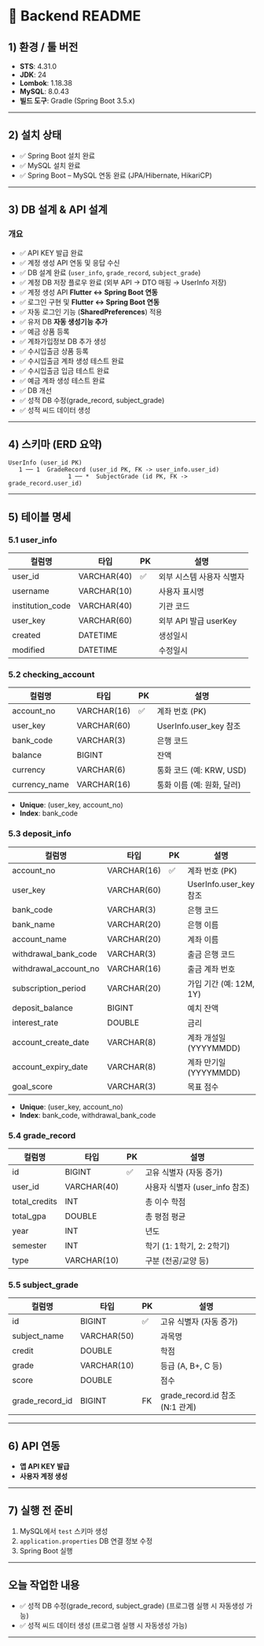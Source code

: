 # 📌 Backend README

## 1) 환경 / 툴 버전

* **STS**: 4.31.0
* **JDK**: 24
* **Lombok**: 1.18.38
* **MySQL**: 8.0.43
* **빌드 도구**: Gradle (Spring Boot 3.5.x)

---

## 2) 설치 상태

* ✅ Spring Boot 설치 완료
* ✅ MySQL 설치 완료
* ✅ Spring Boot – MySQL 연동 완료 (JPA/Hibernate, HikariCP)

---

## 3) DB 설계 & API 설계

### 개요

* ✅ API KEY 발급 완료
* ✅ 계정 생성 API 연동 및 응답 수신
* ✅ DB 설계 완료 (`user_info`, `grade_record`, `subject_grade`)
* ✅ 계정 DB 저장 플로우 완료 (외부 API → DTO 매핑 → UserInfo 저장)
* ✅ 계정 생성 API **Flutter ↔ Spring Boot 연동**
* ✅ 로그인 구현 및 **Flutter ↔ Spring Boot 연동**
* ✅ 자동 로그인 기능 (**SharedPreferences**) 적용
* ✅ 유저 DB **자동 생성기능 추가**
* ✅ 예금 상품 등록
* ✅ 계좌가입정보 DB 추가 생성
* ✅ 수시입출금 상품 등록
* ✅ 수시입출금 계좌 생성 테스트 완료
* ✅ 수시입출금 입금 테스트 완료
* ✅ 예금 계좌 생성 테스트 완료
* ✅ DB 개선
* ✅ 성적 DB 수정(grade\_record, subject\_grade)
* ✅ 성적 씨드 데이터 생성

---

## 4) 스키마 (ERD 요약)

```
UserInfo (user_id PK)
   1 ── 1  GradeRecord (user_id PK, FK -> user_info.user_id)
                 1 ── *  SubjectGrade (id PK, FK -> grade_record.user_id)
```

---

## 5) 테이블 명세

### 5.1 user\_info

| 컬럼명               | 타입          | PK | 설명                |
| ----------------- | ----------- | -- | ----------------- |
| user\_id          | VARCHAR(40) | ✅  | 외부 시스템 사용자 식별자    |
| username          | VARCHAR(10) |    | 사용자 표시명           |
| institution\_code | VARCHAR(40) |    | 기관 코드             |
| user\_key         | VARCHAR(60) |    | 외부 API 발급 userKey |
| created           | DATETIME    |    | 생성일시              |
| modified          | DATETIME    |    | 수정일시              |

### 5.2 checking\_account

| 컬럼명            | 타입          | PK | 설명                    |
| -------------- | ----------- | -- | --------------------- |
| account\_no    | VARCHAR(16) | ✅  | 계좌 번호 (PK)            |
| user\_key      | VARCHAR(60) |    | UserInfo.user\_key 참조 |
| bank\_code     | VARCHAR(3)  |    | 은행 코드                 |
| balance        | BIGINT      |    | 잔액                    |
| currency       | VARCHAR(6)  |    | 통화 코드 (예: KRW, USD)   |
| currency\_name | VARCHAR(16) |    | 통화 이름 (예: 원화, 달러)     |

* **Unique**: (user\_key, account\_no)
* **Index**: bank\_code

### 5.3 deposit\_info

| 컬럼명                     | 타입          | PK | 설명                    |
| ----------------------- | ----------- | -- | --------------------- |
| account\_no             | VARCHAR(16) | ✅  | 계좌 번호 (PK)            |
| user\_key               | VARCHAR(60) |    | UserInfo.user\_key 참조 |
| bank\_code              | VARCHAR(3)  |    | 은행 코드                 |
| bank\_name              | VARCHAR(20) |    | 은행 이름                 |
| account\_name           | VARCHAR(20) |    | 계좌 이름                 |
| withdrawal\_bank\_code  | VARCHAR(3)  |    | 출금 은행 코드              |
| withdrawal\_account\_no | VARCHAR(16) |    | 출금 계좌 번호              |
| subscription\_period    | VARCHAR(20) |    | 가입 기간 (예: 12M, 1Y)    |
| deposit\_balance        | BIGINT      |    | 예치 잔액                 |
| interest\_rate          | DOUBLE      |    | 금리                    |
| account\_create\_date   | VARCHAR(8)  |    | 계좌 개설일 (YYYYMMDD)     |
| account\_expiry\_date   | VARCHAR(8)  |    | 계좌 만기일 (YYYYMMDD)     |
| goal\_score             | VARCHAR(3)  |    | 목표 점수                 |

* **Unique**: (user\_key, account\_no)
* **Index**: bank\_code, withdrawal\_bank\_code

### 5.4 grade\_record

| 컬럼명            | 타입          | PK | 설명                      |
| -------------- | ----------- | -- | ----------------------- |
| id             | BIGINT      | ✅  | 고유 식별자 (자동 증가)          |
| user\_id       | VARCHAR(40) |    | 사용자 식별자 (user\_info 참조) |
| total\_credits | INT         |    | 총 이수 학점                 |
| total\_gpa     | DOUBLE      |    | 총 평점 평균                 |
| year           | INT         |    | 년도                      |
| semester       | INT         |    | 학기 (1: 1학기, 2: 2학기)     |
| type           | VARCHAR(10) |    | 구분 (전공/교양 등)            |

### 5.5 subject\_grade

| 컬럼명               | 타입          | PK | 설명                           |
| ----------------- | ----------- | -- | ---------------------------- |
| id                | BIGINT      | ✅  | 고유 식별자 (자동 증가)               |
| subject\_name     | VARCHAR(50) |    | 과목명                          |
| credit            | DOUBLE      |    | 학점                           |
| grade             | VARCHAR(10) |    | 등급 (A, B+, C 등)              |
| score             | DOUBLE      |    | 점수                           |
| grade\_record\_id | BIGINT      | FK | grade\_record.id 참조 (N:1 관계) |

---

## 6) API 연동

* **앱 API KEY 발급**
* **사용자 계정 생성**

---

## 7) 실행 전 준비

1. MySQL에서 `test` 스키마 생성
2. `application.properties` DB 연결 정보 수정
3. Spring Boot 실행

---

## 오늘 작업한 내용

* ✅ 성적 DB 수정(grade\_record, subject\_grade) (프로그램 실행 시 자동생성 가능)
* ✅ 성적 씨드 데이터 생성 (프로그램 실행 시 자동생성 가능)

---
